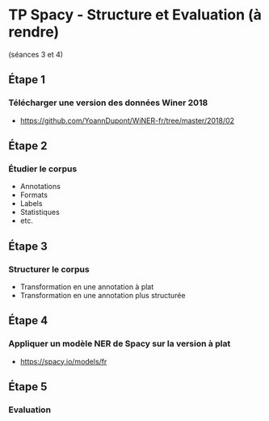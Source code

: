 # TP Spacy - Structure et Evaluation (à rendre) 
(séances 3 et 4)

## Étape 1
### Télécharger une version des données Winer 2018 
 - https://github.com/YoannDupont/WiNER-fr/tree/master/2018/02

## Étape 2
### Étudier le corpus
 - Annotations
 - Formats  
 - Labels 
 - Statistiques
 - etc.

## Étape 3 
### Structurer le corpus  
 - Transformation en une annotation à plat 
 - Transformation en une annotation plus structurée

## Étape 4 
### Appliquer un modèle NER de Spacy sur la version à plat 
  - https://spacy.io/models/fr
 
## Étape 5 
### Evaluation   
